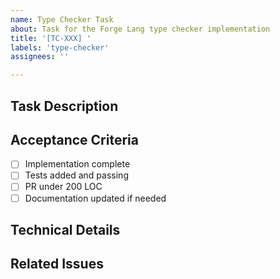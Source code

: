 ```yaml
---
name: Type Checker Task
about: Task for the Forge Lang type checker implementation
title: '[TC-XXX] '
labels: 'type-checker'
assignees: ''

---
```


## Task Description
<!-- Brief description of what needs to be implemented -->

## Acceptance Criteria
- [ ] Implementation complete
- [ ] Tests added and passing
- [ ] PR under 200 LOC
- [ ] Documentation updated if needed

## Technical Details
<!-- Any specific technical requirements or considerations -->

## Related Issues
<!-- Link to related issues or dependencies -->